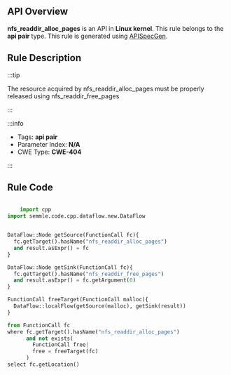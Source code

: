 ---
---


## API Overview
**nfs_readdir_alloc_pages** is an API in **Linux kernel**. This rule belongs to the **api pair** type. This rule is generated using [APISpecGen](../../tools/APISpecGen).
## Rule Description

:::tip

The resource acquired by nfs_readdir_alloc_pages must be properly released using nfs_readdir_free_pages

:::

:::info

- Tags: **api pair**
- Parameter Index: **N/A**
- CWE Type: **CWE-404**

:::

## Rule Code
```python

    import cpp
import semmle.code.cpp.dataflow.new.DataFlow


DataFlow::Node getSource(FunctionCall fc){
  fc.getTarget().hasName("nfs_readdir_alloc_pages")
  and result.asExpr() = fc
}

DataFlow::Node getSink(FunctionCall fc){
  fc.getTarget().hasName("nfs_readdir_free_pages")
  and result.asExpr() = fc.getArgument(0)
}

FunctionCall freeTarget(FunctionCall malloc){
  DataFlow::localFlow(getSource(malloc), getSink(result))
}

from FunctionCall fc
where fc.getTarget().hasName("nfs_readdir_alloc_pages")
      and not exists(
        FunctionCall free| 
        free = freeTarget(fc)
      )
select fc.getLocation()

    
```